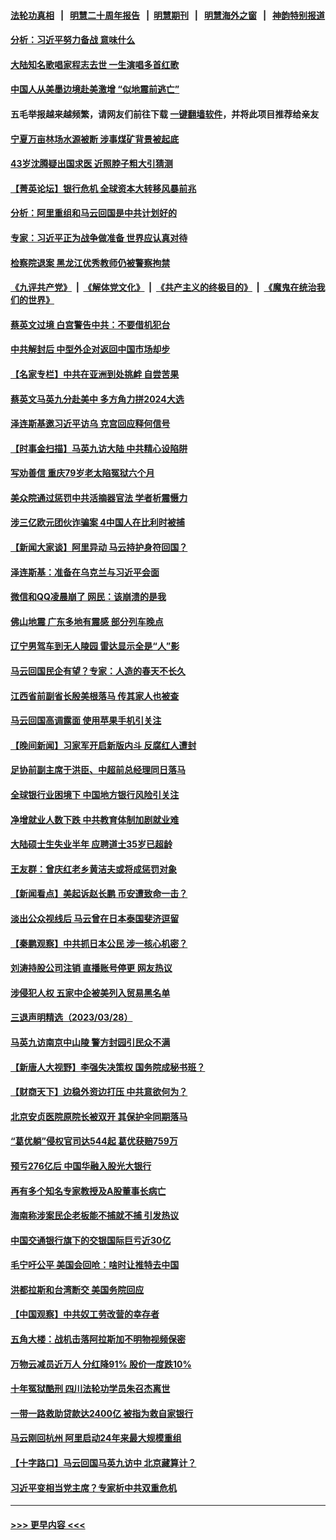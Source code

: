 #### [法轮功真相](https://github.com/gfw-breaker/truth/blob/master/README.md?t=0) &nbsp;&nbsp;|&nbsp;&nbsp; [明慧二十周年报告](https://github.com/gfw-breaker/mh-reports/blob/master/README.md?t=0) &nbsp;&nbsp;|&nbsp;&nbsp;[明慧期刊](https://github.com/gfw-breaker/mh-qikan) &nbsp;&nbsp;|&nbsp;&nbsp; [明慧海外之窗](https://github.com/gfw-breaker/mh-news/blob/master/README.md?t=0) &nbsp;&nbsp;|&nbsp;&nbsp; [神韵特别报道](https://github.com/gfw-breaker/mh-news/blob/master/shenyun.md?t=0)
#### [分析：习近平努力备战 意味什么](../pages/nsc413/n13961208.md?t=03300943) 
#### [大陆知名歌唱家程志去世 一生演唱多首红歌](../pages/nsc413/n13961232.md?t=03300943) 
#### [中国人从美墨边境赴美激增 “似地震前逃亡”](../pages/nsc413/n13961224.md?t=03300943) 
#### 五毛举报越来越频繁，请网友们前往下载 [一键翻墙软件](https://github.com/gfw-breaker/ssr-accounts)，并将此项目推荐给亲友
#### [宁夏万亩林场水源被断 涉事煤矿背景被起底](../pages/nsc413/n13961236.md?t=03300943) 
#### [43岁沈腾疑出国求医 近照脖子粗大引猜测](../pages/nsc413/n13961287.md?t=03300943) 
#### [【菁英论坛】银行危机 全球资本大转移风暴前兆](../pages/nsc413/n13961252.md?t=03300943) 
#### [分析：阿里重组和马云回国是中共计划好的](../pages/nsc413/n13961197.md?t=03300943) 
#### [专家：习近平正为战争做准备 世界应认真对待](../pages/nsc413/n13961152.md?t=03300943) 
#### [检察院退案 黑龙江优秀教师仍被警察拘禁](../pages/nsc413/n13960361.md?t=03300943) 
#### [《九评共产党》](https://github.com/begood0513/9ping.md/blob/master/README.md) &nbsp;|&nbsp; [《解体党文化》](../../../../jtdwh.md/blob/master/README.md)  &nbsp;|&nbsp; [《共产主义的终极目的》](../../../../gczydzjmd.md/blob/master/README.md) &nbsp;|&nbsp; [《魔鬼在统治我们的世界》](../../../../mgztzwmdsj.md/blob/master/README.md) 
#### [蔡英文过境 白宫警告中共：不要借机犯台](../pages/nsc413/n13961220.md?t=03300943) 
#### [中共解封后 中型外企对返回中国市场却步](../pages/nsc413/n13961180.md?t=03300943) 
#### [【名家专栏】中共在亚洲到处挑衅 自尝苦果](../pages/nsc413/n13959731.md?t=03300943) 
#### [蔡英文马英九分赴美中 多方角力拼2024大选](../pages/nsc413/n13961148.md?t=03300943) 
#### [泽连斯基邀习近平访乌 克宫回应释何信号](../pages/nsc413/n13961155.md?t=03300943) 
#### [【时事金扫描】马英九访大陆 中共精心设陷阱](../pages/nsc413/n13961126.md?t=03300943) 
#### [写劝善信 重庆79岁老太陷冤狱六个月](../pages/nsc413/n13956118.md?t=03300943) 
#### [美众院通过惩罚中共活摘器官法 学者析震慑力](../pages/nsc413/n13961128.md?t=03300943) 
#### [涉三亿欧元团伙诈骗案 4中国人在比利时被捕](../pages/nsc413/n13961075.md?t=03300943) 
#### [【新闻大家谈】阿里异动 马云持护身符回国？](../pages/nsc413/n13961093.md?t=03300943) 
#### [泽连斯基：准备在乌克兰与习近平会面](../pages/nsc413/n13960996.md?t=03300943) 
#### [微信和QQ凌晨崩了 网民：该崩溃的是我](../pages/nsc413/n13960989.md?t=03300943) 
#### [佛山地震 广东多地有震感 部分列车晚点](../pages/nsc413/n13960918.md?t=03300943) 
#### [辽宁男驾车到无人陵园 雷达显示全是“人”影](../pages/nsc413/n13960977.md?t=03300943) 
#### [马云回国民企有望？专家：人造的春天不长久](../pages/nsc413/n13960862.md?t=03300943) 
#### [江西省前副省长殷美根落马 传其家人也被查](../pages/nsc413/n13960916.md?t=03300943) 
#### [马云回国高调露面 使用苹果手机引关注](../pages/nsc413/n13960281.md?t=03300943) 
#### [【晚间新闻】习家军开启新版内斗 反腐红人遭封](../pages/nsc413/n13960473.md?t=03300943) 
#### [足协前副主席于洪臣、中超前总经理同日落马](../pages/nsc413/n13960690.md?t=03300943) 
#### [全球银行业困境下 中国地方银行风险引关注](../pages/nsc413/n13960768.md?t=03300943) 
#### [净增就业人数下跌 中共教育体制加剧就业难](../pages/nsc413/n13960749.md?t=03300943) 
#### [大陆硕士生失业半年 应聘道士35岁已超龄](../pages/nsc413/n13960637.md?t=03300943) 
#### [王友群：曾庆红老乡黄洁夫或将成惩罚对象](../pages/nsc413/n13960455.md?t=03300943) 
#### [【新闻看点】美起诉赵长鹏 币安遭致命一击？](../pages/nsc413/n13960549.md?t=03300943) 
#### [淡出公众视线后 马云曾在日本泰国斐济逗留](../pages/nsc413/n13960632.md?t=03300943) 
#### [【秦鹏观察】中共抓日本公民 涉一核心机密？](../pages/nsc413/n13960569.md?t=03300943) 
#### [刘涛持股公司注销 直播账号停更 网友热议](../pages/nsc413/n13960536.md?t=03300943) 
#### [涉侵犯人权 五家中企被美列入贸易黑名单](../pages/nsc413/n13960595.md?t=03300943) 
#### [三退声明精选（2023/03/28）](../pages/nsc413/n13960570.md?t=03300943) 
#### [马英九访南京中山陵 警方封园引民众不满](../pages/nsc413/n13960238.md?t=03300943) 
#### [【新唐人大视野】李强失决策权 国务院成秘书班？](../pages/nsc413/n13960468.md?t=03300943) 
#### [【财商天下】边稳外资边打压 中共意欲何为？](../pages/nsc413/n13960532.md?t=03300943) 
#### [北京安贞医院原院长被双开 其保护伞同期落马](../pages/nsc413/n13960485.md?t=03300943) 
#### [“葛优躺”侵权官司达544起 葛优获赔759万](../pages/nsc413/n13960517.md?t=03300943) 
#### [预亏276亿后 中国华融入股光大银行](../pages/nsc413/n13960472.md?t=03300943) 
#### [再有多个知名专家教授及A股董事长病亡](../pages/nsc413/n13960467.md?t=03300943) 
#### [海南称涉案民企老板能不捕就不捕 引发热议](../pages/nsc413/n13960205.md?t=03300943) 
#### [中国交通银行旗下的交银国际巨亏近30亿](../pages/nsc413/n13960506.md?t=03300943) 
#### [毛宁吁公平 美国会回呛：啥时让推特去中国](../pages/nsc413/n13960476.md?t=03300943) 
#### [洪都拉斯和台湾断交 美国务院回应](../pages/nsc413/n13960478.md?t=03300943) 
#### [【中国观察】中共奴工劳改营的幸存者](../pages/nsc413/n13959529.md?t=03300943) 
#### [五角大楼：战机击落阿拉斯加不明物视频保密](../pages/nsc413/n13960452.md?t=03300943) 
#### [万物云减员近万人 分红降91% 股价一度跌10%](../pages/nsc413/n13960386.md?t=03300943) 
#### [十年冤狱酷刑 四川法轮功学员朱召杰离世](../pages/nsc413/n13959794.md?t=03300943) 
#### [一带一路救助贷款达2400亿 被指为救自家银行](../pages/nsc413/n13960363.md?t=03300943) 
#### [马云刚回杭州 阿里启动24年来最大规模重组](../pages/nsc413/n13960348.md?t=03300943) 
#### [【十字路口】马云回国马英九访中 北京藏算计？](../pages/nsc413/n13960347.md?t=03300943) 
#### [习近平变相当党主席？专家析中共双重危机](../pages/nsc413/n13960204.md?t=03300943) 

----
#### [ >>> 更早内容 <<< ](../indexes/nsc413-earlier.md)
